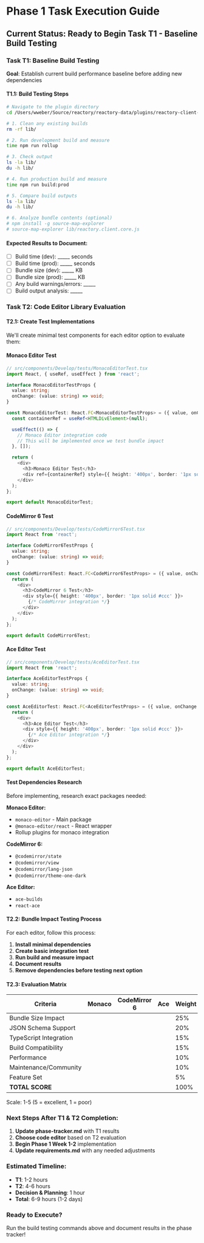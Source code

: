 # Phase 1 Task Execution Guide

## Current Status: Ready to Begin Task T1 - Baseline Build Testing

### Task T1: Baseline Build Testing
**Goal**: Establish current build performance baseline before adding new dependencies

#### T1.1: Build Testing Steps
```bash
# Navigate to the plugin directory
cd /Users/wweber/Source/reactory/reactory-data/plugins/reactory-client-core

# 1. Clean any existing builds
rm -rf lib/

# 2. Run development build and measure
time npm run rollup

# 3. Check output
ls -la lib/
du -h lib/

# 4. Run production build and measure  
time npm run build:prod

# 5. Compare build outputs
ls -la lib/
du -h lib/

# 6. Analyze bundle contents (optional)
# npm install -g source-map-explorer
# source-map-explorer lib/reactory.client.core.js
```

#### Expected Results to Document:
- [ ] Build time (dev): _____ seconds
- [ ] Build time (prod): _____ seconds  
- [ ] Bundle size (dev): _____ KB
- [ ] Bundle size (prod): _____ KB
- [ ] Any build warnings/errors: _____
- [ ] Build output analysis: _____

### Task T2: Code Editor Library Evaluation

#### T2.1: Create Test Implementations

We'll create minimal test components for each editor option to evaluate them:

#### Monaco Editor Test
```typescript
// src/components/Develop/tests/MonacoEditorTest.tsx
import React, { useRef, useEffect } from 'react';

interface MonacoEditorTestProps {
  value: string;
  onChange: (value: string) => void;
}

const MonacoEditorTest: React.FC<MonacoEditorTestProps> = ({ value, onChange }) => {
  const containerRef = useRef<HTMLDivElement>(null);

  useEffect(() => {
    // Monaco Editor integration code
    // This will be implemented once we test bundle impact
  }, []);

  return (
    <div>
      <h3>Monaco Editor Test</h3>
      <div ref={containerRef} style={{ height: '400px', border: '1px solid #ccc' }} />
    </div>
  );
};

export default MonacoEditorTest;
```

#### CodeMirror 6 Test  
```typescript
// src/components/Develop/tests/CodeMirror6Test.tsx
import React from 'react';

interface CodeMirror6TestProps {
  value: string;
  onChange: (value: string) => void;
}

const CodeMirror6Test: React.FC<CodeMirror6TestProps> = ({ value, onChange }) => {
  return (
    <div>
      <h3>CodeMirror 6 Test</h3>
      <div style={{ height: '400px', border: '1px solid #ccc' }}>
        {/* CodeMirror integration */}
      </div>
    </div>
  );
};

export default CodeMirror6Test;
```

#### Ace Editor Test
```typescript  
// src/components/Develop/tests/AceEditorTest.tsx
import React from 'react';

interface AceEditorTestProps {
  value: string;
  onChange: (value: string) => void;
}

const AceEditorTest: React.FC<AceEditorTestProps> = ({ value, onChange }) => {
  return (
    <div>
      <h3>Ace Editor Test</h3>
      <div style={{ height: '400px', border: '1px solid #ccc' }}>
        {/* Ace Editor integration */}
      </div>
    </div>
  );
};

export default AceEditorTest;
```

#### Test Dependencies Research

Before implementing, research exact packages needed:

**Monaco Editor:**
- `monaco-editor` - Main package
- `@monaco-editor/react` - React wrapper
- Rollup plugins for monaco integration

**CodeMirror 6:**
- `@codemirror/state`
- `@codemirror/view` 
- `@codemirror/lang-json`
- `@codemirror/theme-one-dark`

**Ace Editor:**
- `ace-builds`
- `react-ace`

#### T2.2: Bundle Impact Testing Process

For each editor, follow this process:

1. **Install minimal dependencies**
2. **Create basic integration test**
3. **Run build and measure impact**
4. **Document results**
5. **Remove dependencies before testing next option**

#### T2.3: Evaluation Matrix

| Criteria | Monaco | CodeMirror 6 | Ace | Weight |
|----------|--------|--------------|-----|--------|
| Bundle Size Impact | | | | 25% |
| JSON Schema Support | | | | 20% |
| TypeScript Integration | | | | 15% |
| Build Compatibility | | | | 15% |
| Performance | | | | 10% |
| Maintenance/Community | | | | 10% |
| Feature Set | | | | 5% |
| **TOTAL SCORE** | | | | 100% |

Scale: 1-5 (5 = excellent, 1 = poor)

### Next Steps After T1 & T2 Completion:

1. **Update phase-tracker.md** with T1 results
2. **Choose code editor** based on T2 evaluation
3. **Begin Phase 1 Week 1-2** implementation
4. **Update requirements.md** with any needed adjustments

### Estimated Timeline:
- **T1**: 1-2 hours
- **T2**: 4-6 hours  
- **Decision & Planning**: 1 hour
- **Total**: 6-9 hours (1-2 days)

### Ready to Execute?

Run the build testing commands above and document results in the phase tracker!
